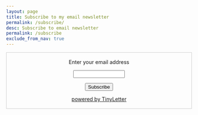 ```yaml
---
layout: page
title: Subscribe to my email newsletter
permalink: /subscribe/
desc: Subscribe to email newsletter
permalink: /subscribe
exclude_from_nav: true
---
```


 <form style="border:1px solid #ccc;padding:3px;text-align:center;" action="https://tinyletter.com/jackbarker" method="post" target="popupwindow" onsubmit="window.open('https://tinyletter.com/jackbarker', 'popupwindow', 'scrollbars=yes,width=800,height=600');return true">
    <p><label for="tlemail">Enter your email address</label></p>
    <p><input type="text" style="width:140px" name="email" id="tlemail" /></p>
    <input type="hidden" value="1" name="embed"/>
    <input type="submit" value="Subscribe" />
    <p><a href="https://tinyletter.com" target="_blank">powered by TinyLetter</a></p>
 </form>
